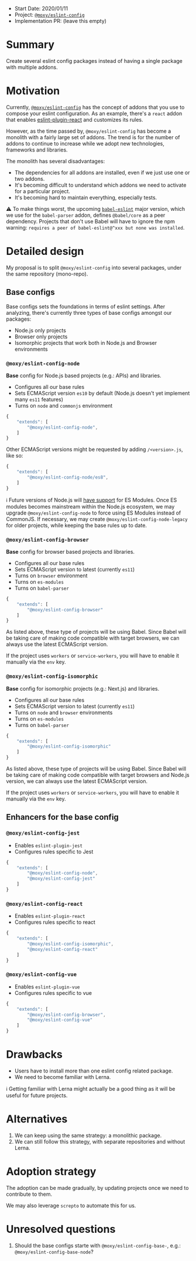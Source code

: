 - Start Date: 2020/01/11
- Project: [`@moxy/eslint-config`](https://github.com/moxystudio/eslint-config)
- Implementation PR: (leave this empty)

# Summary

Create several eslint config packages instead of having a single package with multiple addons.

# Motivation

Currently, [`@moxy/eslint-config`](https://github.com/moxystudio/eslint-config) has the concept of addons that you use to compose your eslint configuration. As an example, there's a `react` addon that enables [eslint-plugin-react](https://www.npmjs.com/package/eslint-plugin-react) and customizes its rules.

However, as the time passed by, `@moxy/eslint-config` has become a monolith with a fairly large set of addons. The trend is for the number of addons to continue to increase while we adopt new technologies, frameworks and libraries.

The monolith has several disadvantages:

- The dependencies for all addons are installed, even if we just use one or two addons.
- It's becoming difficult to understand which addons we need to activate for a particular project.
- It's becoming hard to maintain everything, especially tests.

⚠️ To make things worst, the upcoming [`babel-eslint`](https://github.com/babel/babel-eslint) major version, which we use for the `babel-parser` addon, defines `@babel/core` as a peer dependency. Projects that don't use Babel will have to ignore the npm warning: `requires a peer of babel-eslint@^xxx but none was installed`.

# Detailed design

My proposal is to split `@moxy/eslint-config` into several packages, under the same repository (mono-repo).

## Base configs

Base configs sets the foundations in terms of eslint settings. After analyzing, there's currently three types of base configs amongst our packages:

- Node.js only projects
- Browser only projects
- Isomorphic projects that work both in Node.js and Browser environments

### `@moxy/eslint-config-node`

**Base** config for Node.js based projects (e.g.: APIs) and libraries.

- Configures all our base rules
- Sets ECMAScript version `es10` by default (Node.js doesn't yet implement many `es11` features)
- Turns on `node` and `commonjs` environment

```js
{
    "extends": [
        "@moxy/eslint-config-node",
    ]
}
```

Other ECMAScript versions might be requested by adding `/<version>.js`, like so:

```js
{
    "extends": [
        "@moxy/eslint-config-node/es8",
    ]
}
```

ℹ️ Future versions of Node.js will [have support](https://nodejs.org/api/esm.html) for ES Modules. Once ES modules becomes mainstream within the Node.js ecosystem, we may upgrade `@moxy/eslint-config-node` to force using ES Modules instead of CommonJS. If necessary, we may create `@moxy/eslint-config-node-legacy` for older projects, while keeping the base rules up to date.

### `@moxy/eslint-config-browser`

**Base** config for browser based projects and libraries.

- Configures all our base rules
- Sets ECMAScript version to latest (currently `es11`)
- Turns on `browser` environment
- Turns on `es-modules`
- Turns on `babel-parser`

```js
{
    "extends": [
        "@moxy/eslint-config-browser"
    ]
}
```

As listed above, these type of projects will be using Babel. Since Babel will be taking care of making code compatible with target browsers, we can always use the latest ECMAScript version.

If the project uses `workers` or `service-workers`, you will have to enable it manually via the `env` key.

### `@moxy/eslint-config-isomorphic`

**Base** config for isomorphic projects (e.g.: Next.js) and libraries.

- Configures all our base rules
- Sets ECMAScript version to latest (currently `es11`)
- Turns on `node` and `browser` environments
- Turns on `es-modules`
- Turns on `babel-parser`

```js
{
    "extends": [
        "@moxy/eslint-config-isomorphic"
    ]
}
```

As listed above, these type of projects will be using Babel. Since Babel will be taking care of making code compatible with target browsers and Node.js version, we can always use the latest ECMAScript version.

If the project uses `workers` or `service-workers`, you will have to enable it manually via the `env` key.

## Enhancers for the base config

### `@moxy/eslint-config-jest`

- Enables `eslint-plugin-jest`
- Configures rules specific to Jest

```js
{
    "extends": [
        "@moxy/eslint-config-node",
        "@moxy/eslint-config-jest"
    ]
}
```

### `@moxy/eslint-config-react`

- Enables `eslint-plugin-react`
- Configures rules specific to react

```js
{
    "extends": [
        "@moxy/eslint-config-isomorphic",
        "@moxy/eslint-config-react"
    ]
}
```

### `@moxy/eslint-config-vue`

- Enables `eslint-plugin-vue`
- Configures rules specific to vue

```js
{
    "extends": [
        "@moxy/eslint-config-browser",
        "@moxy/eslint-config-vue"
    ]
}
```

# Drawbacks

- Users have to install more than one eslint config related package.
- We need to become familiar with Lerna.

ℹ️ Getting familiar with Lerna might actually be a good thing as it will be useful for future projects.

# Alternatives

1. We can keep using the same strategy: a monolithic package.
2. We can still follow this strategy, with separate repositories and without Lerna.

# Adoption strategy

The adoption can be made gradually, by updating projects once we need to contribute to them.

We may also leverage `screpto` to automate this for us.

# Unresolved questions

1. Should the base configs starte with `@moxy/eslint-config-base-`, e.g.: `@moxy/eslint-config-base-node`?
